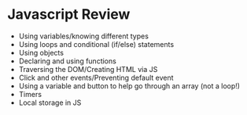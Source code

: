 # Javascript Review
- Using variables/knowing different types
- Using loops and conditional (if/else) statements
- Using objects
- Declaring and using functions
- Traversing the DOM/Creating HTML via JS
- Click and other events/Preventing default event
- Using a variable and button to help go through an array (not a loop!) 
- Timers
- Local storage in JS